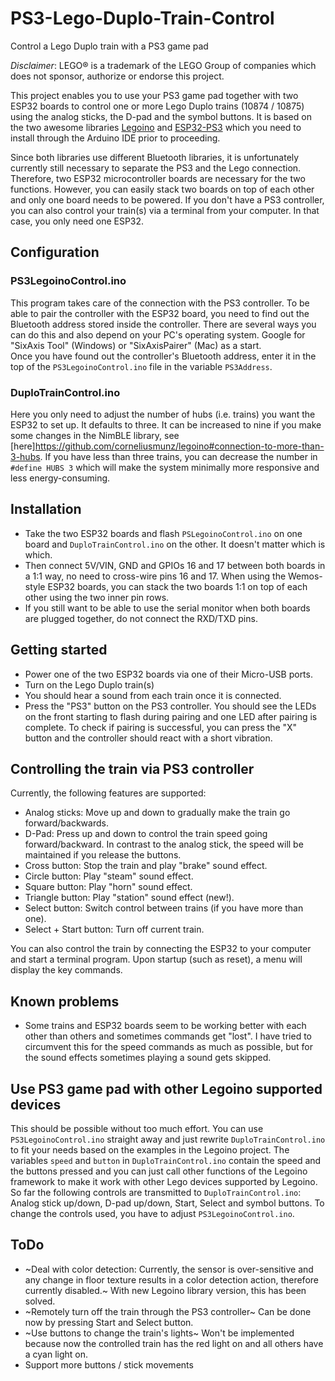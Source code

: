 # PS3-Lego-Duplo-Train-Control
Control a Lego Duplo train with a PS3 game pad

*Disclaimer*: LEGO® is a trademark of the LEGO Group of companies which does not sponsor, authorize or endorse this project.

This project enables you to use your PS3 game pad together with two ESP32 boards to control one or more Lego Duplo trains (10874 / 10875) using the analog sticks, the D-pad and the symbol buttons. It is based on the two awesome libraries [Legoino](https://github.com/corneliusmunz/legoino) and [ESP32-PS3](https://github.com/jvpernis/esp32-ps3) which you need to install through the Arduino IDE prior to proceeding.  
  
Since both libraries use different Bluetooth libraries, it is unfortunately currently still necessary to separate the PS3 and the Lego connection. Therefore, two ESP32 microcontroller boards are necessary for the two functions. However, you can easily stack two boards on top of each other and only one board needs to be powered. If you don't have a PS3 controller, you can also control your train(s) via a terminal from your computer. In that case, you only need one ESP32.

## Configuration

### PS3LegoinoControl.ino
This program takes care of the connection with the PS3 controller. To be able to pair the controller with the ESP32 board, you need to find out the Bluetooth address stored inside the controller. There are several ways you can do this and also depend on your PC's operating system. Google for "SixAxis Tool" (Windows) or "SixAxisPairer" (Mac) as a start.  
Once you have found out the controller's Bluetooth address, enter it in the top of the `PS3LegoinoControl.ino` file in the variable `PS3Address`.

### DuploTrainControl.ino
Here you only need to adjust the number of hubs (i.e. trains) you want the ESP32 to set up. It defaults to three. It can be increased to nine if you make some changes in the NimBLE library, see [here]https://github.com/corneliusmunz/legoino#connection-to-more-than-3-hubs. If you have less than three trains, you can decrease the number in `#define HUBS 3` which will make the system minimally more responsive and less energy-consuming. 

## Installation
* Take the two ESP32 boards and flash `PSLegoinoControl.ino` on one board and `DuploTrainControl.ino` on the other. It doesn't matter which is which. 
* Then connect 5V/VIN, GND and GPIOs 16 and 17 between both boards in a 1:1 way, no need to cross-wire pins 16 and 17. When using the Wemos-style ESP32 boards, you can stack the two boards 1:1 on top of each other using the two inner pin rows.
* If you still want to be able to use the serial monitor when both boards are plugged together, do not connect the RXD/TXD pins.

## Getting started
* Power one of the two ESP32 boards via one of their Micro-USB ports.
* Turn on the Lego Duplo train(s)
* You should hear a sound from each train once it is connected.
* Press the "PS3" button on the PS3 controller. You should see the LEDs on the front starting to flash during pairing and one LED after pairing is complete. To check if pairing is successful, you can press the "X" button and the controller should react with a short vibration.

## Controlling the train via PS3 controller
Currently, the following features are supported:
* Analog sticks: Move up and down to gradually make the train go forward/backwards.
* D-Pad: Press up and down to control the train speed going forward/backward. In contrast to the analog stick, the speed will be maintained if you release the buttons.
* Cross button: Stop the train and play "brake" sound effect.
* Circle button: Play "steam" sound effect.
* Square button: Play "horn" sound effect.
* Triangle button: Play "station" sound effect (new!).
* Select button: Switch control between trains (if you have more than one).
* Select + Start button: Turn off current train.

You can also control the train by connecting the ESP32 to your computer and start a terminal program. Upon startup (such as reset), a menu will display the key commands.

## Known problems
* Some trains and ESP32 boards seem to be working better with each other than others and sometimes commands get "lost". I have tried to circumvent this for the speed commands as much as possible, but for the sound effects sometimes playing a sound gets skipped.

## Use PS3 game pad with other Legoino supported devices
This should be possible without too much effort. You can use `PS3LegoinoControl.ino` straight away and just rewrite `DuploTrainControl.ino` to fit your needs based on the examples in the Legoino project. The variables `speed` and `button` in `DuploTrainControl.ino` contain the speed and the buttons pressed and you can just call other functions of the Legoino framework to make it work with other Lego devices supported by Legoino. So far the following controls are transmitted to `DuploTrainControl.ino`: Analog stick up/down, D-pad up/down, Start, Select and symbol buttons. To change the controls used, you have to adjust `PS3LegoinoControl.ino`.

## ToDo
* ~Deal with color detection: Currently, the sensor is over-sensitive and any change in floor texture results in a color detection action, therefore currently disabled.~ With new Legoino library version, this has been solved.
* ~Remotely turn off the train through the PS3 controller~ Can be done now by pressing Start and Select button.
* ~Use buttons to change the train's lights~ Won't be implemented because now the controlled train has the red light on and all others have a cyan light on.
* Support more buttons / stick movements
